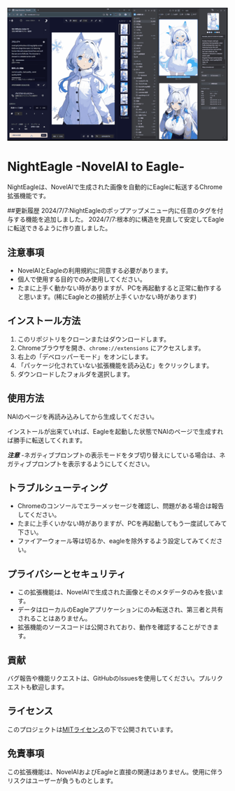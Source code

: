 ![My animation](./images/NightEagleDemo.gif)
 # NightEagle -NovelAI to Eagle-

NightEagleは、NovelAIで生成された画像を自動的にEagleに転送するChrome拡張機能です。

##更新履歴
2024/7/7:NightEagleのポップアップメニュー内に任意のタグを付与する機能を追加しました。
2024/7/7:根本的に構造を見直して安定してEagleに転送できるように作り直しました。

## 注意事項

- NovelAIとEagleの利用規約に同意する必要があります。
- 個人で使用する目的でのみ使用してください。
- たまに上手く動かない時がありますが、PCを再起動すると正常に動作すると思います。(稀にEagleとの接続が上手くいかない時があります)

## インストール方法

1. このリポジトリをクローンまたはダウンロードします。
2. Chromeブラウザを開き、`chrome://extensions` にアクセスします。
3. 右上の「デベロッパーモード」をオンにします。
4. 「パッケージ化されていない拡張機能を読み込む」をクリックします。
5. ダウンロードしたフォルダを選択します。

## 使用方法
NAIのページを再読み込みしてから生成してください。

インストールが出来ていれば、Eagleを起動した状態でNAIのページで生成すれば勝手に転送してくれます。

***注意*** 
-ネガティブプロンプトの表示モードをタブ切り替えにしている場合は、ネガティブプロンプトを表示するようにしてください。

## トラブルシューティング
- Chromeのコンソールでエラーメッセージを確認し、問題がある場合は報告してください。
- たまに上手くいかない時がありますが、PCを再起動してもう一度試してみて下さい。
- ファイアーウォール等は切るか、eagleを除外するよう設定してみてください。

## プライバシーとセキュリティ
- この拡張機能は、NovelAIで生成された画像とそのメタデータのみを扱います。
- データはローカルのEagleアプリケーションにのみ転送され、第三者と共有されることはありません。
- 拡張機能のソースコードは公開されており、動作を確認することができます。

## 貢献
バグ報告や機能リクエストは、GitHubのIssuesを使用してください。プルリクエストも歓迎します。

## ライセンス
このプロジェクトは[MITライセンス](LICENSE)の下で公開されています。

## 免責事項

この拡張機能は、NovelAIおよびEagleと直接の関連はありません。使用に伴うリスクはユーザーが負うものとします。
